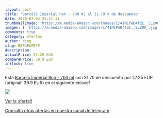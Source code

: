 ```yaml
---
layout: post
title: 'Barceló Imperial Ron - 700 ml al 31.70 % de descuento'
date: 2020-07-03 22:34:11
thumbnailImage: 'https://m.media-amazon.com/images/I/41M1PeB4f2L._SL200_.jpg'
images: [ 'https://m.media-amazon.com/images/I/41M1PeB4f2L._SL200_.jpg' ]
comments: true
category: ofertas
author: ring
slug: B004EAFB2E
description:
actualPrice: 27.25 EUR
comparePrice: 39.9 EUR
inStock: true
---
```


Está [Barceló Imperial Ron - 700 ml](https://www.amazon.com/dp/B004EAFB2E/?tag=redken08-20) con 31.70 de descuento por 27.25 EUR (original: 39.9 EUR) en el siguiente enlace!

[![](https://m.media-amazon.com/images/I/41M1PeB4f2L._SL200_.jpg)](https://www.amazon.com/dp/B004EAFB2E/?tag=redken08-20)

[Ver la oferta!!](https://www.amazon.com/dp/B004EAFB2E/?tag=redken08-20)

[Consulta otras ofertas en nuestro canal de telegram](https://t.me/s/ofertas25)
